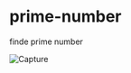 # prime-number
finde prime number




![Capture](https://github.com/Daniyal0Gh/prime-number/assets/91629205/1b96b3d5-6446-406e-a33b-d3e431bb2320)
